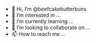 - 👋 Hi, I’m @beefcakebutterbuns
- 👀 I’m interested in ...
- 🌱 I’m currently learning ...
- 💞️ I’m looking to collaborate on ...
- 📫 How to reach me ...

<!---
beefcakebutterbuns/beefcakebutterbuns is a ✨ special ✨ repository because its `README.md` (this file) appears on your GitHub profile.
You can click the Preview link to take a look at your changes.
--->

